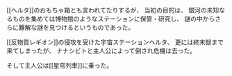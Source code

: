 [[ヘルタ]]のおもちゃ箱とも言われてたりするが、
当初の目的は、
銀河の未知なるものを集めては博物館のようなステーションに保管・研究し、
謎の中からさらに難解な謎を見つけるというものであった。

[[反物質レギオン]]の侵攻を受けた宇宙ステーションヘルタ、
更には終末獣まで来てしまったが、
ナナシビトと主人公によって倒され危機は去った。

そして主人公は[[星穹列車]]に乗った。
